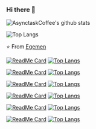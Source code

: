 ### Hi there 👋
![AsynctaskCoffee's github stats](https://github-readme-stats.vercel.app/api?username=AsynctaskCoffee&show_icons=true&hide_border=true)

![Top Langs](https://github-readme-stats.vercel.app/api/top-langs/?username=AsynctaskCoffee&layout=compact&hide_border=true)

⭐️ From [Egemen](https://github.com/AsynctaskCoffee)

[![ReadMe Card](https://github-readme-stats.vercel.app/api/pin/?username=AsynctaskCoffee&hide_border=true&repo=VideoLayout)](https://github.com/AsynctaskCoffee/VideoLayout)
[![Top Langs](https://github-readme-stats.vercel.app/api/top-langs/?username=AsynctaskCoffee&layout=compact)](https://github.com/AsynctaskCoffee/VideoLayout)


[![ReadMe Card](https://github-readme-stats.vercel.app/api/pin/?username=AsynctaskCoffee&hide_border=true&repo=YoutubeFloatingVideo)](https://github.com/AsynctaskCoffee/YoutubeFloatingVideo)
[![Top Langs](https://github-readme-stats.vercel.app/api/top-langs/?username=AsynctaskCoffee&layout=compact)](https://github.com/AsynctaskCoffee/YoutubeFloatingVideo)


[![ReadMe Card](https://github-readme-stats.vercel.app/api/pin/?username=AsynctaskCoffee&hide_border=true&repo=AndroidOfflineMapLibrary)](https://github.com/AsynctaskCoffee/AndroidOfflineMapLibrary)
[![Top Langs](https://github-readme-stats.vercel.app/api/top-langs/?username=AsynctaskCoffee&layout=compact)](https://github.com/AsynctaskCoffee/AndroidOfflineMapLibrary)


[![ReadMe Card](https://github-readme-stats.vercel.app/api/pin/?username=AsynctaskCoffee&hide_border=true&repo=AndroidMVPExample)](https://github.com/AsynctaskCoffee/AndroidMVPExample)
[![Top Langs](https://github-readme-stats.vercel.app/api/top-langs/?username=AsynctaskCoffee&layout=compact)](https://github.com/AsynctaskCoffee/AndroidMVPExample)


[![ReadMe Card](https://github-readme-stats.vercel.app/api/pin/?username=AsynctaskCoffee&hide_border=true&repo=VoiceRecorder)](https://github.com/AsynctaskCoffee/VoiceRecorder)
[![Top Langs](https://github-readme-stats.vercel.app/api/top-langs/?username=AsynctaskCoffee&layout=compact)](https://github.com/AsynctaskCoffee/VoiceRecorder)


[![ReadMe Card](https://github-readme-stats.vercel.app/api/pin/?username=AsynctaskCoffee&hide_border=true&repo=PokeApi-pokedex)](https://github.com/AsynctaskCoffee/PokeApi-pokedex)
[![Top Langs](https://github-readme-stats.vercel.app/api/top-langs/?username=AsynctaskCoffee&layout=compact)](https://github.com/AsynctaskCoffee/PokeApi-pokedex)

